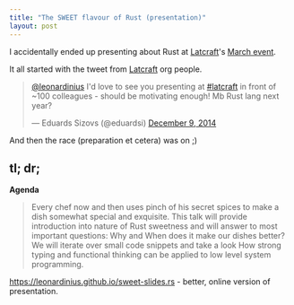 ```yaml
---
title: "The SWEET flavour of Rust (presentation)"
layout: post
---
```


I accidentally ended up presenting about Rust at [Latcraft][1]'s [March event][2].

It all started with the tweet from [Latcraft][1] org people.

<blockquote class="twitter-tweet" lang="en"><p><a href="https://twitter.com/leonardinius">@leonardinius</a> I&#39;d love to see you presenting at <a href="https://twitter.com/hashtag/latcraft?src=hash">#latcraft</a> in front of ~100 colleagues - should be motivating enough! Mb Rust lang next year?</p>&mdash; Eduards Sizovs (@eduardsi) <a href="https://twitter.com/eduardsi/status/542342405669015552">December 9, 2014</a></blockquote>
<script async src="//platform.twitter.com/widgets.js" charset="utf-8"></script>

And then the race (preparation et cetera) was on ;)

## tl; dr; ###

**Agenda**
> Every chef now and then uses pinch of his secret spices to make a dish
> somewhat special and exquisite. This talk will provide introduction into
> nature of Rust sweetness and will answer to most important questions: Why and
> When does it make our dishes better? We will iterate over small code snippets
> and take a look How strong typing and functional thinking can be applied to
> low level system programming.

https://leonardinius.github.io/sweet-slides.rs - better, online version of presentation.

<script async class="speakerdeck-embed" 
  data-id="0b27dfc80cb641acb54291bcde6f7786" 
  data-ratio="1.33159947984395" 
  src="//speakerdeck.com/assets/embed.js">
</script>

<!-- references -->
[1]: http://latcraft.lv/ "Latcraft"
[2]: http://www.eventbrite.com/e/latcraft-march-event-tickets-15802826680 "Event"
[3]: https://leonardinius.github.io/sweet-slides.rs "Online version"
